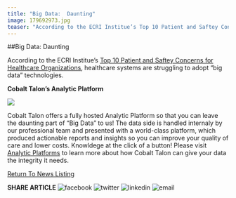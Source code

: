 ```yaml
---
title: "Big Data:  Daunting"
image: 179692973.jpg
teaser: "According to the ECRI Institue’s Top 10 Patient and Saftey Concerns for Healthcare Organizations, healthcare systems are struggling to adopt “big data” technologies!"
---
```

##Big Data: Daunting

According to the ECRI Institue’s [Top 10 Patient and Saftey Concerns for Healthcare Organizations](https://www.ecri.org/EmailResources/PSRQ/Top10/Top10PSRQ.pdf), healthcare systems are struggling to adopt “big data” technologies.

**Cobalt Talon’s Analytic Platform**

<img src="/news/179692973.jpg" class="news-image" />

Cobalt Talon offers a fully hosted Analytic Platform so that you can leave the daunting part of “Big Data” to us! The data side is handled internaly by our professional team and presented with a world-class platform, which produced actionable reports and insights so you can improve your quality of care and lower costs. Knowldege at the click of a button! Please visit [Analytic Platforms](http://cobalttalon.staging.dazium.com/solutions/analytic-platform.html) to learn more about how Cobalt Talon can give your data the integrity it needs.

[Return To News Listing](/news.html)

**SHARE ARTICLE**  ![facebook](/images/social/facebook.png) ![twitter](/images/social/twitter.png) ![linkedin](/images/social/linkedin.png) ![email](/images/social/email.png)